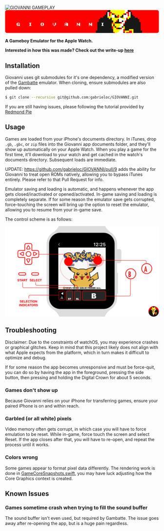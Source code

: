 ![GIOVANNI GAMEPLAY](gameplay.gif)
![GIOVANNI](banner.png)

**A Gameboy Emulator for the Apple Watch.**

**Interested in how this was made? Check out the write-up [here](http://gabrieloc.com/2017/03/21/GIOVANNI.html)**

## Installation

Giovanni uses git submodules for it's one dependency, a modified version of the [Gambatte](https://github.com/gabrieloc/gambatte) emulator. When cloning, ensure submodules are also pulled down:

``` bash
$ git clone --recursive git@github.com:gabrieloc/GIOVANNI.git
```

If you are still having issues, please following the tutorial provided by [Redmond Pie](http://www.redmondpie.com/install-giovanni-game-boy-emulator-on-apple-watch-heres-how-tutorial/)

## Usage

Games are loaded from your iPhone's documents directory. In iTunes, drop `.gb`, `.gbc`, or `zip` files into the Giovanni app documents folder, and they'll show up automatically on your Apple Watch. When you play a game for the first time, it'll download to your watch and get cached in the watch's documents directory. Subsequent loads are immediate.

UPDATE: https://github.com/gabrieloc/GIOVANNI/pull/9 adds the ability for Giovanni to treat open ROMs natively, allowing you to bypass iTunes entirely. Please refer to that Pull Request for info.

Emulator saving and loading is automatic, and happens whenever the app gets closed/inactivated or opened/activated. In-game saving and loading is completely separate. If for some reason the emulator save gets corrupted, force-touching the screen will bring up the option to reset the emulator, allowing you to resume from your in-game save.

The control scheme is as follows:

![Controls](controls.png)

## Troubleshooting

Disclaimer: Due to the constraints of watchOS, you may experience crashes or graphical glitches. Keep in mind that this project likely does not align with what Apple expects from the platform, which in turn makes it difficult to optimize and debug.

If for some reason the app becomes unresponsive and must be force-quit, you can do so by having the app in the foreground, pressing the side button, then pressing and holding the Digital Crown for about 5 seconds.

### Games don't show up
Because Giovanni relies on your iPhone for transferring games, ensure your paired iPhone is on and within reach.

### Garbled (or all white) pixels
Video memory often gets corrupt, in which case you will have to force emulation to be reset. While in-game, force touch the screen and select Reset. If the app closes after that, you will have to re-open, and repeat the process until it works.

### Colors wrong
Some games appear to format pixel data differently. The rendering work is done in [GameCoreSnapshots.swift](https://github.com/gabrieloc/GIOVANNI/blob/master/gambatte_watchOS/GameCoreSnapshots.swift), you may have luck adjusting how the Core Graphics context is created.

## Known Issues

### Games sometime crash when trying to fill the sound buffer
The sound buffer isn't even used, but required by Gambatte. The issue goes away after re-opening the app, but is a huge pain regardless.
